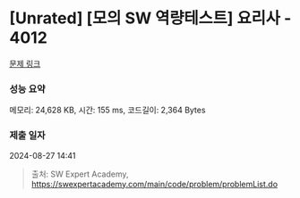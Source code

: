 # [Unrated] [모의 SW 역량테스트] 요리사 - 4012 

[문제 링크](https://swexpertacademy.com/main/code/problem/problemDetail.do?contestProbId=AWIeUtVakTMDFAVH) 

### 성능 요약

메모리: 24,628 KB, 시간: 155 ms, 코드길이: 2,364 Bytes

### 제출 일자

2024-08-27 14:41



> 출처: SW Expert Academy, https://swexpertacademy.com/main/code/problem/problemList.do